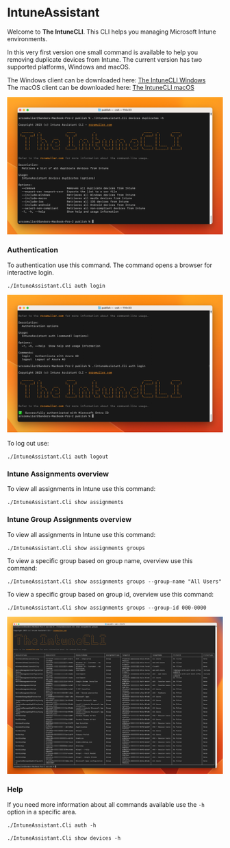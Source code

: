 # IntuneAssistant

Welcome to **The IntuneCLI**. This CLI helps you managing Microsoft Intune environments. 

In this very first version one small command is available to help you removing duplicate devices from Intune.
The current version has two supported platforms, Windows and macOS.  

The Windows client can be downloaded here: [The IntuneCLI Windows](https://github.com/srozemuller/IntuneAssistant/blob/main/ClientDownloads/Windows/intunecli-win-x64-v1.exe)  
The macOS client can be downloaded here: [The IntuneCLI macOS](https://github.com/srozemuller/IntuneAssistant/blob/main/ClientDownloads/macOS/intunecli-osx-arm64-v1)


![theintuneCLI.png](Documentation%2Fimages%2FtheintuneCLI.png)

### Authentication
To authentication use this command. The command opens a browser for interactive login.

```shell
./IntuneAssistant.Cli auth login
```

![cliLogin.jpeg](Documentation%2Fimages%2FcliLogin.jpeg)

To log out use:
```shell
./IntuneAssistant.Cli auth logout
```

### Intune Assignments overview
To view all assignments in Intune use this command:
```shell
./IntuneAssistant.Cli show assignments
```

### Intune Group Assignments overview
To view all assignments in Intune use this command:
```shell
./IntuneAssistant.Cli show assignments groups
```

To view a specific group based on group name, overview use this command:
```shell
./IntuneAssistant.Cli show assignments groups --group-name "All Users"
```
To view a specific group based on group id, overview use this command:
```shell
./IntuneAssistant.Cli show assignments groups --group-id 000-0000
```

![intune-groupoverview](Documentation/images/intune-groupoverview.jpeg)

### Help
If you need more information about all commands available use the `-h` option in a specific area.

```shell
./IntuneAssistant.Cli auth -h
```

```shell
./IntuneAssistant.Cli show devices -h
```

